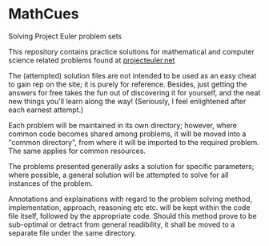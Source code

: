 # MathCues
Solving Project Euler problem sets

This repository contains practice solutions for mathematical and computer 
science related problems found at [projecteuler.net](https://projecteuler.net)


The (attempted) solution files are not intended to be used as an easy 
cheat to gain rep on the site; it is purely for reference. Besides, just 
getting the answers for free takes the fun out of discovering it for 
yourself, and the neat new things you'll learn along the way! 
(Seriously, I feel enlightened after each earnest attempt.)


Each problem will be maintained in its own directory; however, where 
common code becomes shared among problems, it will be moved into a 
"common directory", from where it will be imported to the required 
problem. The same applies for common resources.


The problems presented generally asks a solution for specific parameters; 
where possible, a general solution will be attempted to solve for all 
instances of the problem.


Annotations and explainations with regard to the problem solving method, 
implementation, approach, reasoning etc etc. will be kept within the code 
file itself, followed by the appropriate code.
Should this method prove to be sub-optimal or detract from general 
readibility, it shall be moved to a separate file under the same directory.
